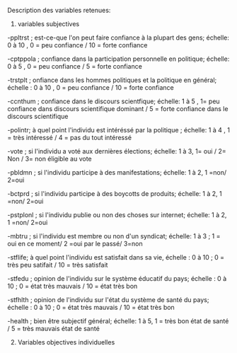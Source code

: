 
Description des variables retenues:

1. variables subjectives

-ppltrst ; est-ce-que l'on peut faire confiance à la plupart des gens; échelle: 0 à 10 , 0 = peu confiance / 10 = forte confiance

-cptppola ; confiance dans la participation personnelle en politique; échelle: 0 à 5 , 0 = peu confiance / 5 = forte confiance

-trstplt ; onfiance dans les hommes politiques et la politique en général; échelle : 0 à 10 , 0 = peu confiance / 10 = forte confiance

-ccnthum ; confiance dans le discours scientfique;  échelle: 1 à 5 , 1= peu confiance dans discours scientifique dominant / 5 = forte confiance dans le discours scientifique

-polintr; à quel point l'individu est intéréssé par la politique ; échelle: 1 à 4 , 1 = très intéressé / 4 = pas du tout intéressé

-vote ; si l'individu a voté aux dernières élections; échelle: 1 à 3,  1= oui / 2= Non / 3= non éligible au vote

-pbldmn ; si l'individu participe à des manifestations; échelle: 1 à 2, 1 =non/ 2=oui

-bctprd ; si l'individu participe à des boycotts de produits; échelle: 1 à 2, 1 =non/ 2=oui

-pstplonl ; si l'individu publie ou non des choses sur internet; échelle: 1 à 2, 1 =non/ 2=oui

-mbtru ; si l'individu est membre ou non d'un syndicat; échelle: 1 à 3 ; 1 = oui en ce moment/ 2 =oui par le passé/ 3=non 

-stflife; à quel point l'individu est satisfait dans sa vie, échelle : 0 à 10 ; 0 = très peu satifait / 10 = très satisfait

-stfedu ; opinion de l'individu sur le système éducatif du pays; échelle : 0 à 10 ; 0 = état très mauvais / 10 = état très bon

-stfhlth ; opinion de l'individu sur l'état du système de santé du pays; échelle : 0 à 10 ; 0 = état très mauvais / 10 = état très bon

-health ; bien être subjectif général; échelle: 1 à 5, 1 = très bon état de santé / 5 = très mauvais état de santé

2. Variables objectives individuelles


